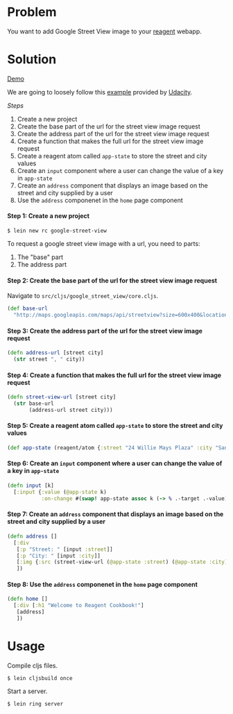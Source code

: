 # Problem

You want to add Google Street View image to your [reagent](https://github.com/reagent-project/reagent) webapp.

# Solution

[Demo](http://rc-google-street-view.s3-website-us-east-1.amazonaws.com/)

We are going to loosely follow this [example](https://www.udacity.com/course/viewer#!/c-ud110/l-3310298553/e-3180658599/m-3180658600) provided by [Udacity](https://www.udacity.com/).

*Steps*

1. Create a new project
2. Create the base part of the url for the street view image request
3. Create the address part of the url for the street view image request
4. Create a function that makes the full url for the street view image request
5. Create a reagent atom called `app-state` to store the street and city values
6. Create an `input` component where a user can change the value of a key in `app-state`
7. Create an `address` component that displays an image based on the street and city supplied by a user
8. Use the `address` componenet in the `home` page component

#### Step 1: Create a new project

```
$ lein new rc google-street-view
```

To request a google street view image with a url, you need to parts:

1. The "base" part
2. The address part

#### Step 2: Create the base part of the url for the street view image request

Navigate to `src/cljs/google_street_view/core.cljs`.

```clojure
(def base-url 
  "http://maps.googleapis.com/maps/api/streetview?size=600x400&location=")
```

#### Step 3: Create the address part of the url for the street view image request

```clojure
(defn address-url [street city]
  (str street ", " city))
```

#### Step 4: Create a function that makes the full url for the street view image request

```clojure
(defn street-view-url [street city]
  (str base-url 
       (address-url street city)))
```

#### Step 5: Create a reagent atom called `app-state` to store the street and city values

```clojure
(def app-state (reagent/atom {:street "24 Willie Mays Plaza" :city "San Francisco"}))
```

#### Step 6: Create an `input` component where a user can change the value of a key in `app-state`

```clojure
(defn input [k]
  [:input {:value (@app-state k)
           :on-change #(swap! app-state assoc k (-> % .-target .-value))}])
```

#### Step 7: Create an `address` component that displays an image based on the street and city supplied by a user

```clojure
(defn address []
  [:div
   [:p "Street: " [input :street]]
   [:p "City: " [input :city]] 
   [:img {:src (street-view-url (@app-state :street) (@app-state :city))}]
   ])
```

#### Step 8: Use the `address` componenet in the `home` page component

```clojure
(defn home []
  [:div [:h1 "Welcome to Reagent Cookbook!"]
   [address]
   ])
```

# Usage

Compile cljs files.

```
$ lein cljsbuild once
```

Start a server.

```
$ lein ring server
```
